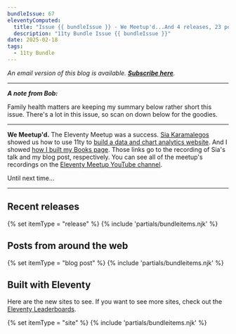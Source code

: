 ```yaml
---
bundleIssue: 67
eleventyComputed:
  title: "Issue {{ bundleIssue }} - We Meetup'd...And 4 releases, 23 posts and 10 sites to see"
  description: "11ty Bundle Issue {{ bundleIssue }}"
date: 2025-02-18
tags:
  - 11ty Bundle
---
```


_An email version of this blog is available. **[Subscribe here](#newsletter-subscribe)**._

---

**_A note from Bob:_**

Family health matters are keeping my summary below rather short this issue. There's a lot in this issue, so scan on down below for the goodies.

---

**We Meetup'd.** The Eleventy Meetup was a success. [Sia Karamalegos](https://sia.codes/) showed us how to use 11ty to [build a data and chart analytics website](https://www.youtube.com/watch?v=o13Yfgzne88). And I showed [how I built my Books page](https://bobmonsour.com/notes/11ty-meetup-how-i-built-my-books-page/). Those links go to the recording of Sia's talk and my blog post, respectively. You can see all of the meetup's recordings on the [Eleventy Meetup YouTube channel](https://www.youtube.com/@THEEleventyMeetup).

Until next time...

---

## Recent releases

{% set itemType = "release" %}
{% include 'partials/bundleitems.njk' %}

## Posts from around the web

{% set itemType = "blog post" %}
{% include 'partials/bundleitems.njk' %}

## Built with Eleventy

Here are the new sites to see. If you want to see more sites, check out the [Eleventy Leaderboards](https://www.11ty.dev/speedlify/).

{% set itemType = "site" %}
{% include 'partials/bundleitems.njk' %}
